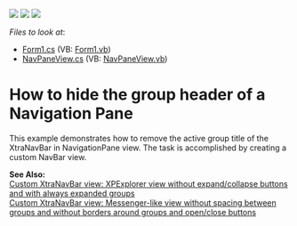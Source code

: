 <!-- default badges list -->
![](https://img.shields.io/endpoint?url=https://codecentral.devexpress.com/api/v1/VersionRange/128633347/13.1.4%2B)
[![](https://img.shields.io/badge/Open_in_DevExpress_Support_Center-FF7200?style=flat-square&logo=DevExpress&logoColor=white)](https://supportcenter.devexpress.com/ticket/details/E1005)
[![](https://img.shields.io/badge/📖_How_to_use_DevExpress_Examples-e9f6fc?style=flat-square)](https://docs.devexpress.com/GeneralInformation/403183)
<!-- default badges end -->
<!-- default file list -->
*Files to look at*:

* [Form1.cs](./CS/Form1.cs) (VB: [Form1.vb](./VB/Form1.vb))
* [NavPaneView.cs](./CS/NavPaneView.cs) (VB: [NavPaneView.vb](./VB/NavPaneView.vb))
<!-- default file list end -->
# How to hide the group header of a Navigation Pane


<p>This example demonstrates how to remove the active group title of the XtraNavBar in NavigationPane view. The task is accomplished by creating a custom NavBar view.</p><p><strong>See Also:</strong><br />
<a href="https://www.devexpress.com/Support/Center/p/A1430">Custom XtraNavBar view: XPExplorer view without expand/collapse buttons and with always expanded groups</a><br />
<a href="https://www.devexpress.com/Support/Center/p/A2701">Custom XtraNavBar view: Messenger-like view without spacing between groups and without borders around groups and open/close buttons</a></p>

<br/>



